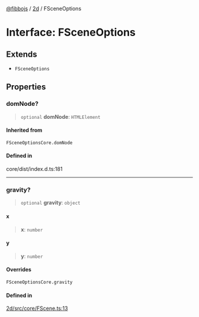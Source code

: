 [@fibbojs](/api/index) / [2d](/api/2d) / FSceneOptions

# Interface: FSceneOptions

## Extends

- `FSceneOptions`

## Properties

### domNode?

> `optional` **domNode**: `HTMLElement`

#### Inherited from

`FSceneOptionsCore.domNode`

#### Defined in

core/dist/index.d.ts:181

***

### gravity?

> `optional` **gravity**: `object`

#### x

> **x**: `number`

#### y

> **y**: `number`

#### Overrides

`FSceneOptionsCore.gravity`

#### Defined in

[2d/src/core/FScene.ts:13](https://github.com/fibbojs/fibbo/blob/d4e27f21b39d7470557f457413047335ba5e0d67/packages/2d/src/core/FScene.ts#L13)
